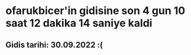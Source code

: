 # ofarukbicer'in gidisine son 4 gun 10 saat 12 dakika 14 saniye kaldi

## Gidis tarihi: 30.09.2022 :(